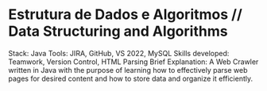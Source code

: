 # Estrutura de Dados e Algoritmos // Data Structuring and Algorithms
Stack: Java
Tools: JIRA, GitHub, VS 2022, MySQL
Skills developed: Teamwork, Version Control, HTML Parsing
Brief Explanation: A Web Crawler written in Java with the purpose of learning how to effectively parse web pages for desired content and how to store data and organize it efficiently.